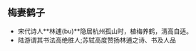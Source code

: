 <!-- 
title: 梅妻鹤子
from: 圆桌派
create: 2018-06-14
tags: 成语
-->

## 梅妻鹤子

- 宋代诗人**林逋(bu)**隐居杭州孤山时，植梅养鹤，清高自适。
- 陆游谓其书法高绝胜人;苏轼高度赞扬林逋之诗、书及人品